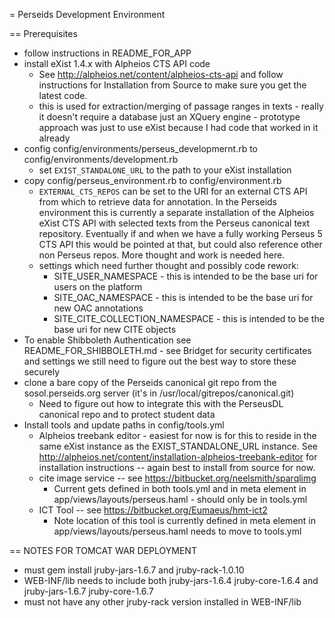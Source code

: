 = Perseids Development Environment 

== Prerequisites 

* follow instructions in README_FOR_APP
* install eXist 1.4.x with Alpheios CTS API code
    * See http://alpheios.net/content/alpheios-cts-api and follow instructions for Installation from Source to make sure you get the latest code.
    * this is used for extraction/merging of passage ranges in texts - really it doesn't require a database just an XQuery engine - prototype approach was just to use eXist because I had code that worked in it already        
* config config/environments/perseus_developmernt.rb to config/environments/development.rb
    * set `EXIST_STANDALONE_URL` to the path to your eXist installation
* copy config/perseus_environment.rb to config/environment.rb
    * `EXTERNAL_CTS_REPOS` can be set to the URI for an external CTS API from which to 
       retrieve data for annotation. In the Perseids environment this is currently a separate 
       installation of the Alpheios eXist CTS API with selected texts from the Perseus canonical text repository. Eventually if and when we have a fully working Perseus 5 CTS API this would be pointed at that,
       but could also reference other non Perseus repos.  More thought and work is needed here.
    * settings which need further thought and possibly code rework:
        * SITE_USER_NAMESPACE - this is intended to be the base uri for users on the platform
        * SITE_OAC_NAMESPACE - this is intended to be the base uri for new OAC annotations
        * SITE_CITE_COLLECTION_NAMESPACE - this is intended to be the base uri for new CITE objects
* To enable Shibboleth Authentication see README_FOR_SHIBBOLETH.md - see Bridget for security certificates and settings
  we still need to figure out the best way to store these securely
* clone a bare copy of the Perseids canonical git repo from the sosol.perseids.org server (it's in /usr/local/gitrepos/canonical.git)
    * Need to figure out how to integrate this with the PerseusDL canonical repo and to protect student data
* Install tools and update paths in config/tools.yml
    * Alpheios treebank editor - easiest for now is for this to reside in the same eXist instance
      as the EXIST_STANDALONE_URL instance. See http://alpheios.net/content/installation-alpheios-treebank-editor for installation
      instructions -- again best to install from source for now.
    * cite image service -- see https://bitbucket.org/neelsmith/sparqlimg
        * Current gets defined in both tools.yml and in meta element in app/views/layouts/perseus.haml - should only
          be in tools.yml 
    * ICT Tool -- see https://bitbucket.org/Eumaeus/hmt-ict2
        * Note location of this tool is currently defined in meta element in app/views/layouts/perseus.haml 
          needs to move to tools.yml

    
== NOTES FOR TOMCAT WAR DEPLOYMENT 

* must gem install jruby-jars-1.6.7 and jruby-rack-1.0.10
* WEB-INF/lib needs to include both jruby-jars-1.6.4 jruby-core-1.6.4 and jruby-jars-1.6.7 jruby-core-1.6.7
* must not have any other jruby-rack version installed in WEB-INF/lib
